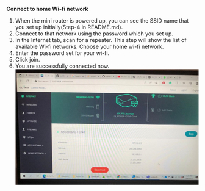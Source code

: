 **Connect to home Wi-fi network**

1. When the mini router is powered up, you can see the SSID name that you set up initially(Step-4 in README.md).
2. Connect to that network using the password which you set up.
3. In the Internet tab, scan for a repeater. This step will show the list of available Wi-fi networks. 
	Choose your home wi-fi network.
4. Enter the password set for your wi-fi.
5. Click join.
6. You are successfully connected now.
![Home Network](https://github.com/saumyasucharita/IoT_FirstAssignment.github.io/blob/main/RouterTutorial/image/HomeNetwork.jpeg)

